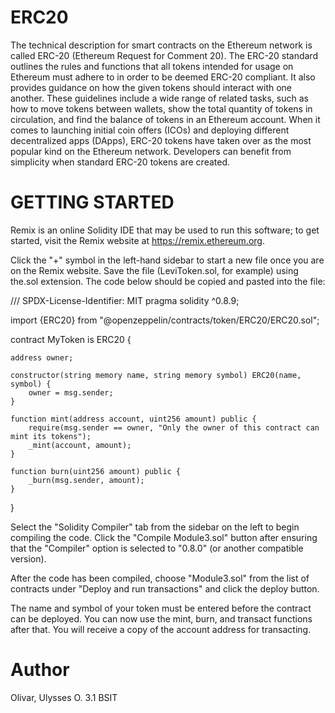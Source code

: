 # ERC20
The technical description for smart contracts on the Ethereum network is called ERC-20 (Ethereum Request for Comment 20). The ERC-20 standard outlines the rules and functions that all tokens intended for usage on Ethereum must adhere to in order to be deemed ERC-20 compliant. It also provides guidance on how the given tokens should interact with one another. These guidelines include a wide range of related tasks, such as how to move tokens between wallets, show the total quantity of tokens in circulation, and find the balance of tokens in an Ethereum account. When it comes to launching initial coin offers (ICOs) and deploying different decentralized apps (DApps), ERC-20 tokens have taken over as the most popular kind on the Ethereum network. Developers can benefit from simplicity when standard ERC-20 tokens are created.

# GETTING STARTED
Remix is an online Solidity IDE that may be used to run this software; to get started, visit the Remix website at https://remix.ethereum.org.

Click the "+" symbol in the left-hand sidebar to start a new file once you are on the Remix website. Save the file (LeviToken.sol, for example) using the.sol extension. The code below should be copied and pasted into the file:

/// SPDX-License-Identifier: MIT
pragma solidity ^0.8.9;

import {ERC20} from "@openzeppelin/contracts/token/ERC20/ERC20.sol";

contract MyToken is ERC20 {

    address owner;
    
    constructor(string memory name, string memory symbol) ERC20(name, symbol) {
        owner = msg.sender;
    }

    function mint(address account, uint256 amount) public {
        require(msg.sender == owner, "Only the owner of this contract can mint its tokens");
        _mint(account, amount);
    }
    
    function burn(uint256 amount) public {
        _burn(msg.sender, amount);
    }
    
}

Select the "Solidity Compiler" tab from the sidebar on the left to begin compiling the code. Click the "Compile Module3.sol" button after ensuring that the "Compiler" option is selected to "0.8.0" (or another compatible version).

After the code has been compiled, choose "Module3.sol" from the list of contracts under "Deploy and run transactions" and click the deploy button.

The name and symbol of your token must be entered before the contract can be deployed. You can now use the mint, burn, and transact functions after that. You will receive a copy of the account address for transacting.

# Author
Olivar, Ulysses O. 3.1 BSIT
